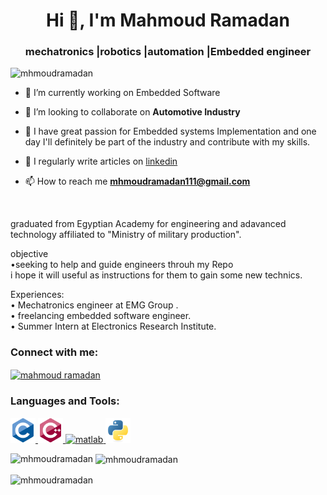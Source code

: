 
<!---
mhmoudramadan/mhmoudramadan is a ✨ special ✨ repository because its `README.md` (this file) appears on your GitHub profile.
You can click the Preview link to take a look at your changes.
--->
<h1 align="center">Hi 👋, I'm Mahmoud Ramadan</h1>
<h3 align="center">mechatronics |robotics |automation |Embedded engineer</h3>

<p align="left"> <img src="https://komarev.com/ghpvc/?username=mhmoudramadan&label=Profile%20views&color=0e75b6&style=flat" alt="mhmoudramadan" /> </p>

- 🔭 I’m currently working on Embedded Software 

- 👯 I’m looking to collaborate on **Automotive Industry**
- 🔭 I have great passion for Embedded systems Implementation and one day I'll definitely be part of the
industry and contribute with my skills.<br/>

- 📝 I regularly write articles on [linkedin](https://www.linkedin.com/in/mahmoudramdan)

- 📫 How to reach me **mhmoudramadan111@gmail.com**<br/>

<br/>
<p>graduated from Egyptian Academy for engineering and adavanced technology affiliated to "Ministry of military production".<br/> </p>
<p>objective <br/>
 	•seeking to help and guide engineers throuh my Repo <br/>
  i hope it will useful as instructions for them to gain some new technics. <br/></p>
<p>Experiences:<br/>
  • Mechatronics engineer at EMG Group .<br/>
  • freelancing embedded software engineer.<br/>
  • Summer Intern at Electronics Research Institute.<br/></p>
<h3 align="left">Connect with me:</h3>
<p align="left">
<a href="https://linkedin.com/in/mahmoud ramadan" target="blank"><img align="center" src="https://raw.githubusercontent.com/rahuldkjain/github-profile-readme-generator/master/src/images/icons/Social/linked-in-alt.svg" alt="mahmoud ramadan" height="30" width="40" /></a>
</p>

<h3 align="left">Languages and Tools:</h3>
<p align="left"> <a href="https://www.cprogramming.com/" target="_blank" rel="noreferrer"> <img src="https://raw.githubusercontent.com/devicons/devicon/master/icons/c/c-original.svg" alt="c" width="40" height="40"/> </a> <a href="https://www.w3schools.com/cpp/" target="_blank" rel="noreferrer"> <img src="https://raw.githubusercontent.com/devicons/devicon/master/icons/cplusplus/cplusplus-original.svg" alt="cplusplus" width="40" height="40"/> </a> <a href="https://www.mathworks.com/" target="_blank" rel="noreferrer"> <img src="https://upload.wikimedia.org/wikipedia/commons/2/21/Matlab_Logo.png" alt="matlab" width="40" height="40"/> </a> <a href="https://www.python.org" target="_blank" rel="noreferrer"> <img src="https://raw.githubusercontent.com/devicons/devicon/master/icons/python/python-original.svg" alt="python" width="40" height="40"/> </a> </p>

<p><img align="left" src="https://github-readme-stats.vercel.app/api/top-langs?username=mhmoudramadan&show_icons=true&locale=en&layout=compact" alt="mhmoudramadan" /></p>

<p>&nbsp;<img align="center" src="https://github-readme-stats.vercel.app/api?username=mhmoudramadan&show_icons=true&locale=en" alt="mhmoudramadan" /></p>

<p><img align="center" src="https://github-readme-streak-stats.herokuapp.com/?user=mhmoudramadan&" alt="mhmoudramadan" /></p>

